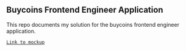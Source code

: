 ## Buycoins Frontend Engineer Application

This repo documents my solution for the buycoins frontend engineer application.

[`Link to mockup`](https://www.figma.com/file/BQf49VAjq84lIHAhLduz8s/Buycoin-Test?node-id=0%3A1)

